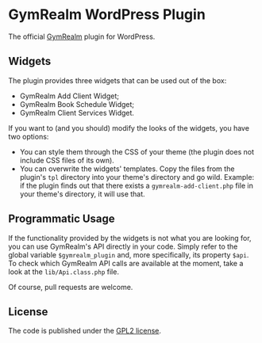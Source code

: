 # GymRealm WordPress Plugin

The official [GymRealm](http://gymrealm.com/) plugin for WordPress.


## Widgets

The plugin provides three widgets that can be used out of the box:
* GymRealm Add Client Widget;
* GymRealm Book Schedule Widget;
* GymRealm Client Services Widget.

If you want to (and you should) modify the looks of the widgets, you have two
options:
* You can style them through the CSS of your theme (the plugin does not include
  CSS files of its own).
* You can overwrite the widgets' templates. Copy the files from the plugin's
  `tpl` directory into your theme's directory and go wild. Example: if the
  plugin finds out that there exists a `gymrealm-add-client.php` file in your
  theme's directory, it will use that.


## Programmatic Usage

If the functionality provided by the widgets is not what you are looking for,
you can use GymRealm's API directly in your code. Simply refer to the global
variable `$gymrealm_plugin` and, more specifically, its property `$api`. To
check which GymRealm API calls are available at the moment, take a look at the
`lib/Api.class.php` file.

Of course, pull requests are welcome.


## License

The code is published under the [GPL2
license](http://www.gnu.org/licenses/gpl-2.0.html).

